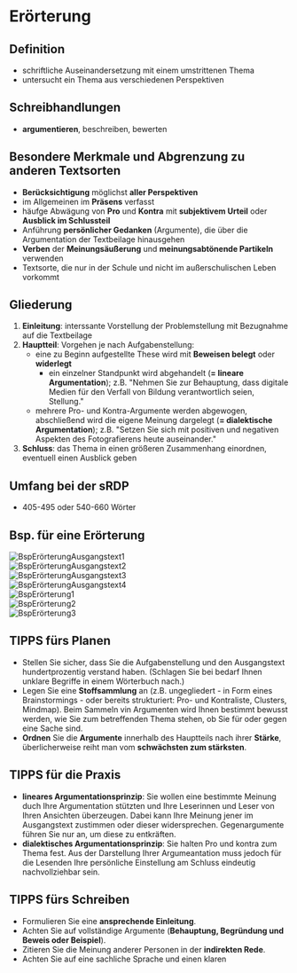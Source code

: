 # Erörterung
## Definition
- schriftliche Auseinandersetzung mit einem umstrittenen Thema
- untersucht ein Thema aus verschiedenen Perspektiven

## Schreibhandlungen
- <b>argumentieren</b>, beschreiben, bewerten

## Besondere Merkmale und Abgrenzung zu anderen Textsorten
- <b>Berücksichtigung</b> möglichst <b>aller Perspektiven</b>
- im Allgemeinen im <b>Präsens</b> verfasst
- häufge Abwägung von <b>Pro</b> und <b>Kontra</b> mit <b>subjektivem Urteil</b> oder <b>Ausblick im Schlussteil</b>
- Anführung <b>persönlicher Gedanken</b> (Argumente), die über die Argumentation der Textbeilage hinausgehen
- <b>Verben</b> der <b>Meinungsäußerung</b> und <b>meinungsabtönende Partikeln</b> verwenden
- Textsorte, die nur in der Schule und nicht im außerschulischen Leben vorkommt

## Gliederung
1. <b>Einleitung</b>: interssante Vorstellung der Problemstellung mit Bezugnahme auf die Textbeilage
2. <b>Hauptteil</b>: Vorgehen je nach Aufgabenstellung:
    - eine zu Beginn aufgestellte These wird mit <b>Beweisen belegt</b> oder <b>widerlegt</b>
        - ein einzelner Standpunkt wird abgehandelt (<b>= lineare Argumentation</b>); z.B. "Nehmen Sie zur Behauptung, dass digitale Medien für den Verfall von Bildung verantwortlich seien, Stellung."
    - mehrere Pro- und Kontra-Argumente werden abgewogen, abschließend wird die eigene Meinung dargelegt (<b>= dialektische Argumentation</b>); z.B. "Setzen Sie sich mit positiven und negativen Aspekten des Fotografierens heute auseinander."
3. <b>Schluss</b>: das Thema in einen größeren Zusammenhang einordnen, eventuell einen Ausblick geben

## Umfang bei der sRDP
- 405-495 oder 540-660 Wörter

## Bsp. für eine Erörterung
![BspErörterungAusgangstext1](/DBilder/BspErörterungAusgangstext1.png)<br>
![BspErörterungAusgangstext2](/DBilder/BspErörterungAusgangstext2.png)<br>
![BspErörterungAusgangstext3](/DBilder/BspErörterungAusgangstext3.png)<br>
![BspErörterungAusgangstext4](/DBilder/BspErörterungAusgangstext4.png)<br>
![BspErörterung1](/DBilder/BspErörterung1.png)<br>
![BspErörterung2](/DBilder/BspErörterung2.png)<br>
![BspErörterung3](/DBilder/BspErörterung3.png)<br>

## TIPPS fürs Planen
- Stellen Sie sicher, dass Sie die Aufgabenstellung und den Ausgangstext hundertprozentig verstand haben. (Schlagen Sie bei bedarf Ihnen unklare Begriffe in einem Wörterbuch nach.)
- Legen Sie eine <b>Stoffsammlung</b> an (z.B. ungegliedert - in Form eines Brainstormings - oder bereits strukturiert: Pro- und Kontraliste, Clusters, Mindmap). Beim Sammeln vin Argumenten wird Ihnen bestimmt bewusst werden, wie Sie zum betreffenden Thema stehen, ob Sie für oder gegen eine Sache sind.
- <b>Ordnen</b> Sie die <b>Argumente</b> innerhalb des Hauptteils nach ihrer <b>Stärke</b>, überlicherweise reiht man vom <b>schwächsten zum stärksten</b>.

## TIPPS für die Praxis
- <b>lineares Argumentationsprinzip</b>: Sie wollen eine bestimmte Meinung duch Ihre Argumentation stützten und Ihre Leserinnen und Leser von Ihren Ansichten überzeugen. Dabei kann Ihre Meinung jener im Ausgangstext zustimmen oder dieser widersprechen. Gegenargumente führen Sie nur an, um diese zu entkräften.
- <b>dialektisches Argumentationsprinzip</b>: Sie halten Pro und kontra zum Thema fest. Aus der Darstellung Ihrer Argumeantation muss jedoch für die Lesenden Ihre persönliche Einstellung am Schluss eindeutig nachvollziehbar sein.

## TIPPS fürs Schreiben
- Formulieren Sie eine <b>ansprechende Einleitung</b>.
- Achten Sie auf vollständige Argumente (<b>Behauptung, Begründung und Beweis oder Beispiel</b>).
- Zitieren Sie die Meinung anderer Personen in der <b>indirekten Rede</b>.
- Achten Sie auf eine sachliche Sprache und einen klaren